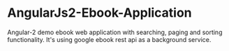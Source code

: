 # AngularJs2-Ebook-Application
Angular-2 demo ebook web application with searching, paging and sorting functionality. It's using google ebook rest api as a background service.
